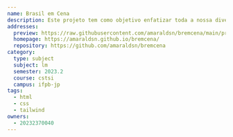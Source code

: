 ```yaml
---
name: Brasil em Cena
description: Este projeto tem como objetivo enfatizar toda a nossa diversidade cultural em conteúdos audiovisuais, propagando demasiadamente a nossa cultura brasileira.
addresses:
  preview: https://raw.githubusercontent.com/amaraldsn/bremcena/main/preview.png
  homepage: https://amaraldsn.github.io/bremcena/
  repository: https://github.com/amaraldsn/bremcena
category:
  type: subject
  subject: lm
  semester: 2023.2
  course: cstsi
  campus: ifpb-jp
tags:
  - html
  - css
  - tailwind
owners:
  - 20232370040
---
```


